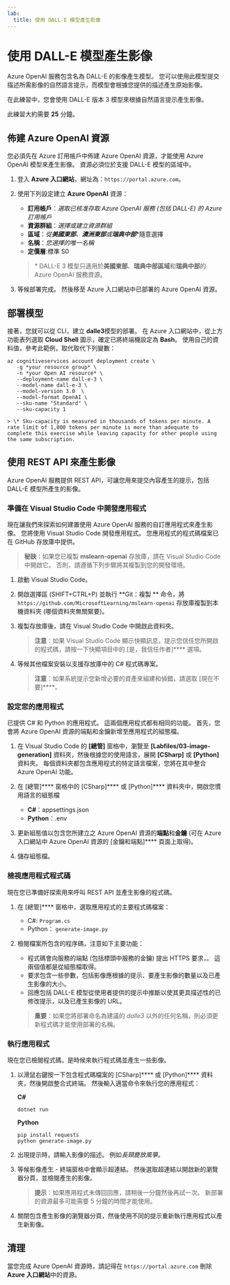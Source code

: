 ```yaml
---
lab:
  title: 使用 DALL-E 模型產生影像
---
```


# 使用 DALL-E 模型產生影像

Azure OpenAI 服務包含名為 DALL-E 的影像產生模型。 您可以使用此模型提交描述所需影像的自然語言提示，而模型會根據您提供的描述產生原始影像。

在此練習中，您會使用 DALL-E 版本 3 模型來根據自然語言提示產生影像。

此練習大約需要 **25** 分鐘。

## 佈建 Azure OpenAI 資源

您必須先在 Azure 訂用帳戶中佈建 Azure OpenAI 資源，才能使用 Azure OpenAI 模型來產生影像。 資源必須位於支援 DALL-E 模型的區域中。

1. 登入 **Azure 入口網站**，網址為：`https://portal.azure.com`。
1. 使用下列設定建立 **Azure OpenAI** 資源：
    - **訂用帳戶**：*選取已核准存取 Azure OpenAI 服務 (包括 DALL-E) 的 Azure 訂用帳戶*
    - **資源群組**：*選擇或建立資源群組*
    - **區域**：*從**美國東部**、**澳洲東部**或**瑞典中部***\*隨意選擇
    - **名稱**：*您選擇的唯一名稱*
    - **定價層**:標準 S0

    > \* DALL-E 3 模型只適用於**美國東部**、**瑞典中部區域**和**瑞典中部**的 Azure OpenAI 服務資源。

1. 等候部署完成。 然後移至 Azure 入口網站中已部署的 Azure OpenAI 資源。

## 部署模型

接著，您就可以從 CLI，建立 **dalle3**模型的部署。 在 Azure 入口網站中，從上方功能表列選取 **Cloud Shell** 圖示，確定已將終端機設定為 **Bash**。 使用自己的資料值，參考此範例，取代取代下列變數：

```dotnetcli
az cognitiveservices account deployment create \
   -g *your resource group* \
   -n *your Open AI resource* \
   --deployment-name dall-e-3 \
   --model-name dall-e-3 \
   --model-version 3.0  \
   --model-format OpenAI \
   --sku-name "Standard" \
   --sku-capacity 1
```

    > \* Sku-capacity is measured in thousands of tokens per minute. A rate limit of 1,000 tokens per minute is more than adequate to complete this exercise while leaving capacity for other people using the same subscription.


## 使用 REST API 來產生影像

Azure OpenAI 服務提供 REST API，可讓您用來提交內容產生的提示，包括 DALL-E 模型所產生的影像。

### 準備在 Visual Studio Code 中開發應用程式

現在讓我們來探索如何建置使用 Azure OpenAI 服務的自訂應用程式來產生影像。 您將使用 Visual Studio Code 開發應用程式。 您應用程式的程式碼檔案已在 GitHub 存放庫中提供。

> **秘訣**：如果您已複製 **mslearn-openai** 存放庫，請在 Visual Studio Code 中開啟它。 否則，請遵循下列步驟將其複製到您的開發環境。

1. 啟動 Visual Studio Code。
2. 開啟選擇區 (SHIFT+CTRL+P) 並執行 **Git：複製 ** 命令，將 `https://github.com/MicrosoftLearning/mslearn-openai` 存放庫複製到本機資料夾 (哪個資料夾無關緊要)。
3. 複製存放庫後，請在 Visual Studio Code 中開啟此資料夾。

    > **注意**：如果 Visual Studio Code 顯示快顯訊息，提示您信任您所開啟的程式碼，請按一下快顯項目中的 [是，我信任作者]**** 選項。

4. 等候其他檔案安裝以支援存放庫中的 C# 程式碼專案。

    > **注意**：如果系統提示您新增必要的資產來組建和偵錯，請選取 [現在不要]****。

### 設定您的應用程式

已提供 C# 和 Python 的應用程式。 這兩個應用程式都有相同的功能。 首先，您會將 Azure OpenAI 資源的端點和金鑰新增至應用程式的組態檔。

1. 在 Visual Studio Code 的 **[總管]** 窗格中，瀏覽至 **[Labfiles/03-image-generation]** 資料夾，然後根據您的使用語言，展開 **[CSharp]** 或 **[Python]** 資料夾。 每個資料夾都包含應用程式的特定語言檔案，您將在其中整合 Azure OpenAI 功能。
2. 在 [總管]**** 窗格中的 [CSharp]**** 或 [Python]**** 資料夾中，開啟您慣用語言的組態檔

    - **C#**：appsettings.json
    - **Python**：.env
    
3. 更新組態值以包含您所建立之 Azure OpenAI 資源的**端點**和**金鑰** (可在 Azure 入口網站中 Azure OpenAI 資源的 [金鑰和端點]**** 頁面上取得)。
4. 儲存組態檔。

### 檢視應用程式程式碼

現在您已準備好探索用來呼叫 REST API 並產生影像的程式碼。

1. 在 [總管]**** 窗格中，選取應用程式的主要程式碼檔案：

    - C#: `Program.cs`
    - Python： `generate-image.py`

2. 檢閱檔案所包含的程序碼，注意如下主要功能：
    - 程式碼會向服務的端點 (包括標頭中服務的金鑰) 提出 HTTPS 要求，。 這兩個值都是從組態檔取得。
    - 要求包含一些參數，包括影像應根據的提示、要產生影像的數量以及已產生影像的大小。
    - 回應包括 DALL-E 模型從使用者提供的提示中推斷以使其更具描述性的已修改提示，以及已產生影像的 URL。
    
    > **重要**：如果您將部署命名為建議的 *dalle3* 以外的任何名稱，則必須更新程式碼才能使用部署的名稱。

### 執行應用程式

現在您已檢閱程式碼，是時候來執行程式碼並產生一些影像。

1. 以滑鼠右鍵按一下包含程式碼檔案的 [CSharp]**** 或 [Python]**** 資料夾，然後開啟整合式終端。 然後輸入適當命令來執行您的應用程式：

   **C#**
   ```
   dotnet run
   ```
   
   **Python**
   ```
   pip install requests
   python generate-image.py
   ```

3. 出現提示時，請輸入影像的描述。 例如*長頸鹿放風箏*。

4. 等候影像產生 - 終端窗格中會顯示超連結。 然後選取超連結以開啟新的瀏覽器分頁，並檢閱產生的影像。

   > **提示**：如果應用程式未傳回回應，請稍後一分鐘然後再試一次。 新部署的資源最多可能需要 5 分鐘的時間才能使用。

5. 關閉包含產生影像的瀏覽器分頁，然後使用不同的提示重新執行應用程式以產生新影像。

## 清理

當您完成 Azure OpenAI 資源時，請記得在 `https://portal.azure.com` 刪除 **Azure 入口網站**中的資源。
